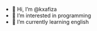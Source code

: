 - 👋 Hi, I’m @kxafiza
- 👀 I’m interested in programming
- 🌱 I’m currently learning english 


<!---
kxafiza/kxafiza is a ✨ special ✨ repository because its `README.md` (this file) appears on your GitHub profile.
You can click the Preview link to take a look at your changes.
--->
